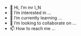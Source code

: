 - 👋 Hi, I’m mr I_N
- 👀 I’m interested in ...
- 🌱 I’m currently learning ...
- 💞️ I’m looking to collaborate on ...
- 📫 How to reach me ...

<!---
Iannness/Iannness is a ✨ special ✨ repository because its `README.md` (this file) appears on your GitHub profile.
You can click the Preview link to take a look at your changes.
--->
